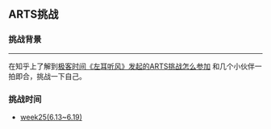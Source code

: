 ## ARTS挑战

### 挑战背景

------------

在知乎上了解到[极客时间《左耳听风》发起的ARTS挑战怎么参加](https://www.zhihu.com/question/301150832/answer/529809529)
和几个小伙伴一拍即合，挑战一下自己。

### 挑战时间

- [week25(6.13~6.19)](doc/2022/week25)